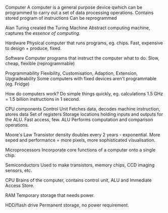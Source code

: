 Computer
	A computer is a general purpose device qwhich can be programmed to carry out a set of data processing operations.
	Contains stored program of instructions
	Can be reprogrammed

Alan Turing created the Turing Machine
	Abstract computing machine, captures the *essence of computing.*

Hardware
	Physical computer that runs programs, eg. chips.
	Fast, expensive to design + produce, fixed.

Software
	Computer programs that instruct the computer what to do.
	Slow, cheap, flexible (reprogrammable)

Programmability
	Flexibility, Customisation, Adaption, Extension, Upgradeability
	Some computers with fixed devices aren't programmable (eg. Fridge)

How do computers work?
	Do simple things quickly, eg. calculations
	1.5 GHz = 1.5 billion instructions in 1 second.

CPU components
	Control Unit
		Fetches data, decodes machine instruction, stores data
	Set of registers
		Storage locations holding inputs and outputs for the ALU. Fast access, few.
	ALU
		Performs computation and comparison operations.

Moore's Law
	Transistor density doubles every 2 years - exponential.
	More seped and performance = more pixels, more sophisticated visualisation.

Microprocessors
	Incorporate core functions of a computer onto a single chip.

Semiconductors
	Used to make transistors, memory chips, CCD imaging sensors, etc.

CPU
	Brains of the computer, contains control unit, ALU and Immediate Access Store.

RAM
	Temporary storage that needs power.

HDD/flash drive
	Permanent storage, no power requirement.
